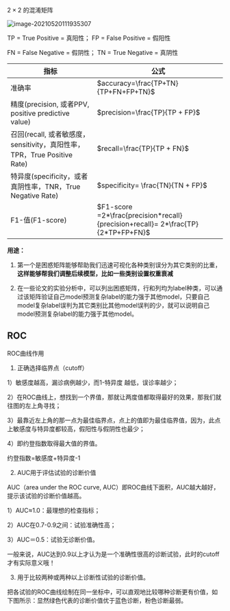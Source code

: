 $2 \times 2$ 的混淆矩阵

![image-20210520111935307](%E6%B7%B7%E6%B7%86%E7%9F%A9%E9%98%B5.assets/image-20210520111935307.png)



TP = True Positive = 真阳性； FP = False Positive = 假阳性

FN = False Negative = 假阴性； TN = True Negative = 真阴性

| 指标                                                         | 公式                                                         |
| ------------------------------------------------------------ | ------------------------------------------------------------ |
| 准确率                                                       | $accuracy=\frac{TP+TN}{TP+FN+FP+TN}$                         |
| 精度(precision, 或者PPV, positive predictive value)          | $precision=\frac{TP}{TP + FP}$                               |
| 召回(recall, 或者敏感度，sensitivity，真阳性率，TPR，True Positive Rate) | $recall=\frac{TP}{TP + FN}$                                  |
| 特异度(specificity，或者真阴性率，TNR，True Negative Rate)   | $specificity= \frac{TN}{TN + FP}$                            |
| F1-值(F1-score)                                              | $F1-score =2*\frac{precision*recall}{precision+recall}= 2*\frac{TP}{2*TP+FP+FN}$ |

**用途：**

1. 第一个是困惑矩阵能够帮助我们迅速可视化各种类别误分为其它类别的比重，**这样能够帮我们调整后续模型，比如一些类别设置权重衰减**

2. 在一些论文的实验分析中，可以列出困惑矩阵，行和列均为label种类，可以通过该矩阵验证自己model预测复杂label的能力强于其他model，只要自己model复杂label误判为其它类别比其他model误判的少，就可以说明自己model预测复杂label的能力强于其他model。





## ROC

ROC曲线作用

1. 正确选择临界点（cutoff）

1）敏感度越高，漏诊病例越少，而1-特异度 越低，误诊率越少；

2）在ROC曲线上，想找到一个界值，那就让两度值都取得最好的效果，那我们就往图的左上角寻找；

3）最靠近左上角的那一点为最佳临界点，点上的值即为最佳临界值，因为，此点上敏感度与特异度都较高，假阳性与假阴性也最少；

4）即约登指数取得最大值的界值。

约登指数=敏感度+特异度-1

2. AUC用于评估试验的诊断价值

AUC（area under the ROC curve, AUC）即ROC曲线下面积，AUC越大越好，提示该试验的诊断价值越高。

1）AUC≈1.0：最理想的检查指标；

2）AUC在0.7-0.9之间：试验准确性高；

3）AUC＝0.5：试验无诊断价值。

一般来说，AUC达到0.9以上才认为是一个准确性很高的诊断试验，此时的cutoff才有实际意义哦！

3. 用于比较两种或两种以上诊断性试验的诊断价值。

把各试验的ROC曲线绘制在同一坐标中，可以直观地比较哪种诊断更有价值，如下图所示：显然绿色代表的诊断价值优于蓝色诊断，粉色诊断最弱。

